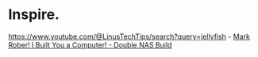 # Inspire.
https://www.youtube.com/@LinusTechTips/search?query=jellyfish - [Mark Rober! I Built You a Computer! - Double NAS Build](https://youtu.be/uO6DMWHK_HA)
